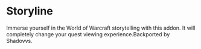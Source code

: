 # Storyline

Immerse yourself in the World of Warcraft storytelling with this addon. It will completely change your quest viewing experience.Backported by Shadovvs.
